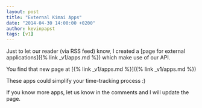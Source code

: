 ```yaml
---
layout: post
title: "External Kimai Apps"
date: "2014-04-30 14:00:00 +0200"
author: kevinpapst
tags: [v1]
---
```


Just to let our reader (via RSS feed) know, I created a [page for external applications]({% link _v1/apps.md %}) which make use of our API.

You find that new page at [{% link _v1/apps.md %}]({% link _v1/apps.md %})

These apps could simplify your time-tracking process :)

If you know more apps, let us know in the comments and I will update the page.
